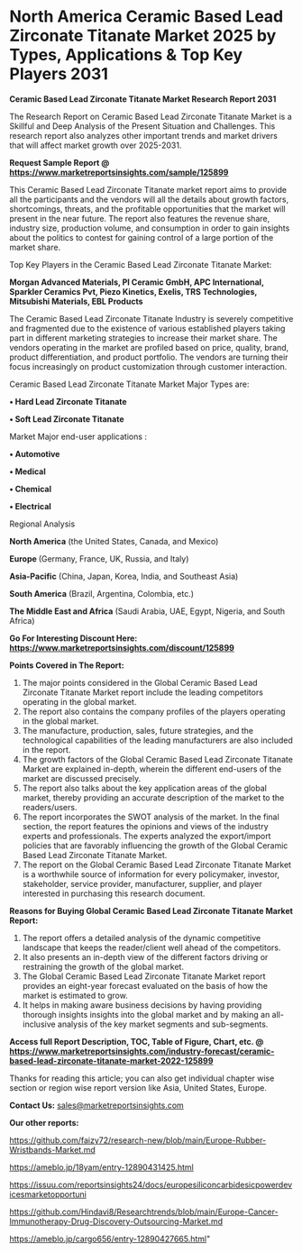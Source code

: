 # North America Ceramic Based Lead Zirconate Titanate Market 2025 by Types, Applications & Top Key Players 2031

<strong>Ceramic Based Lead Zirconate Titanate Market Research Report 2031</strong>

The Research Report on Ceramic Based Lead Zirconate Titanate Market is a Skillful and Deep Analysis of the Present Situation and Challenges. This research report also analyzes other important trends and market drivers that will affect market growth over 2025-2031.

<strong>Request Sample Report @ <a href=https://www.marketreportsinsights.com/sample/125899>https://www.marketreportsinsights.com/sample/125899</a></strong>

This Ceramic Based Lead Zirconate Titanate market report aims to provide all the participants and the vendors will all the details about growth factors, shortcomings, threats, and the profitable opportunities that the market will present in the near future. The report also features the revenue share, industry size, production volume, and consumption in order to gain insights about the politics to contest for gaining control of a large portion of the market share.

Top Key Players in the Ceramic Based Lead Zirconate Titanate Market:

<strong>Morgan Advanced Materials, PI Ceramic GmbH, APC International, Sparkler Ceramics Pvt, Piezo Kinetics, Exelis, TRS Technologies, Mitsubishi Materials, EBL Products</strong>

The Ceramic Based Lead Zirconate Titanate Industry is severely competitive and fragmented due to the existence of various established players taking part in different marketing strategies to increase their market share. The vendors operating in the market are profiled based on price, quality, brand, product differentiation, and product portfolio. The vendors are turning their focus increasingly on product customization through customer interaction.

Ceramic Based Lead Zirconate Titanate Market Major Types are:

<strong>• Hard Lead Zirconate Titanate

• Soft Lead Zirconate Titanate</strong>

Market Major end-user applications :

<strong>• Automotive

• Medical

• Chemical

• Electrical</strong>

Regional Analysis

</u><strong><b>North America</b></strong> (the United States, Canada, and Mexico)

<strong><b>Europe </b></strong>(Germany, France, UK, Russia, and Italy)

<strong><b>Asia-Pacific</b></strong> (China, Japan, Korea, India, and Southeast Asia)

<strong><b>South America</b></strong> (Brazil, Argentina, Colombia, etc.)

<strong><b>The Middle East and Africa</b></strong> (Saudi Arabia, UAE, Egypt, Nigeria, and South Africa)

<strong>Go For Interesting Discount Here: <a href=https://www.marketreportsinsights.com/discount/125899>https://www.marketreportsinsights.com/discount/125899</a></strong>

<strong>Points Covered in The Report:</strong>
<ol>
  <li>The major points considered in the Global Ceramic Based Lead Zirconate Titanate Market report include the leading competitors operating in the global market.</li>
  <li>The report also contains the company profiles of the players operating in the global market.</li>
  <li>The manufacture, production, sales, future strategies, and the technological capabilities of the leading manufacturers are also included in the report.</li>
  <li>The growth factors of the Global Ceramic Based Lead Zirconate Titanate Market are explained in-depth, wherein the different end-users of the market are discussed precisely.</li>
  <li>The report also talks about the key application areas of the global market, thereby providing an accurate description of the market to the readers/users.</li>
  <li>The report incorporates the SWOT analysis of the market. In the final section, the report features the opinions and views of the industry experts and professionals. The experts analyzed the export/import policies that are favorably influencing the growth of the Global Ceramic Based Lead Zirconate Titanate Market.</li>
  <li>The report on the Global Ceramic Based Lead Zirconate Titanate Market is a worthwhile source of information for every policymaker, investor, stakeholder, service provider, manufacturer, supplier, and player interested in purchasing this research document.</li>
</ol>
<strong>Reasons for Buying Global Ceramic Based Lead Zirconate Titanate Market Report:</strong>

<ol>
  <li>The report offers a detailed analysis of the dynamic competitive landscape that keeps the reader/client well ahead of the competitors.</li>
  <li>It also presents an in-depth view of the different factors driving or restraining the growth of the global market.</li>
  <li>The Global Ceramic Based Lead Zirconate Titanate Market report provides an eight-year forecast evaluated on the basis of how the market is estimated to grow.</li>
  <li>It helps in making aware business decisions by having providing thorough insights insights into the global market and by making an all-inclusive analysis of the key market segments and sub-segments.</li>
</ol>
<strong>Access full Report Description, TOC, Table of Figure, Chart, etc. @ <a href=https://www.marketreportsinsights.com/industry-forecast/ceramic-based-lead-zirconate-titanate-market-2022-125899>https://www.marketreportsinsights.com/industry-forecast/ceramic-based-lead-zirconate-titanate-market-2022-125899</a></strong>


Thanks for reading this article; you can also get individual chapter wise section or region wise report version like Asia, United States, Europe.

<strong>Contact Us:</strong>
sales@marketreportsinsights.com

<strong>Our other reports:</strong>

<a href=https://github.com/faizy72/research-new/blob/main/Europe-Rubber-Wristbands-Market.md>https://github.com/faizy72/research-new/blob/main/Europe-Rubber-Wristbands-Market.md</a>

<a href=https://ameblo.jp/18yam/entry-12890431425.html>https://ameblo.jp/18yam/entry-12890431425.html</a>

<a href=https://issuu.com/reportsinsights24/docs/europesiliconcarbidesicpowerdevicesmarketopportuni>https://issuu.com/reportsinsights24/docs/europesiliconcarbidesicpowerdevicesmarketopportuni</a>

<a href=https://github.com/Hindavi8/Researchtrends/blob/main/Europe-Cancer-Immunotherapy-Drug-Discovery-Outsourcing-Market.md>https://github.com/Hindavi8/Researchtrends/blob/main/Europe-Cancer-Immunotherapy-Drug-Discovery-Outsourcing-Market.md</a>

<a href=https://ameblo.jp/cargo656/entry-12890427665.html>https://ameblo.jp/cargo656/entry-12890427665.html</a>"

